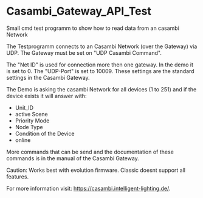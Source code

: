 # Casambi_Gateway_API_Test

Small cmd test programm to show how to read data from an casambi Network

The Testprogramm connects to an Casambi Network (over the Gateway) via UDP. The Gateway must be set on "UDP Casambi Command".

The "Net ID" is used for connection more then one gateway. In the demo it is set to 0.
The "UDP-Port" is set to 10009.
These settings are the standard settings in the Casambi Gateway.

The Demo is asking the casambi Network for all devices (1 to 251) and if the device exists it will answer with:
- Unit_ID
- active Scene
- Priority Mode
- Node Type
- Condition of the Device
- online

More commands that can be send and the documentation of these commands is in the manual of the Casambi Gateway.

Caution: Works best with evolution firmware. Classic doesnt support all features.

For more information visit: https://casambi.intelligent-lighting.de/.
